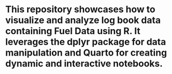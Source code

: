 # This repository showcases how to visualize and analyze log book data containing Fuel Data using R. It leverages the dplyr package for data manipulation and Quarto for creating dynamic and interactive notebooks.

